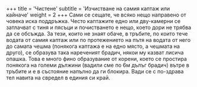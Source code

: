 +++
title = 'Чистене'
subtitle = 'Изчистване на самия каптаж или кайначе'
weight = 2
+++
Сами се сещате, че всяко нещо направено от човека иска поддръжка. Често каптажите едно или дву-камерни се затлачват с тиня и пясъци и почистването е нещо, което дори не трябва да се обсъжда. За тези, които не знаят обаче, в тръбите, по които тече водата от самия каптаж или по протежението на пътя на водата от него до самата чешма (понякога каптажа е на едно място, а чешмата на друго), се образува така нареченият брадич, някои му казват лисича опашка. Това е много фино образувание от корени, което се простира понякога на големи дължини (вадили сме по 6м дълъг брадич) вътре в тръбите и е в състояние напълно да ги блокира. Вади се с по-здрава тел навита на свредел в единия си край.
